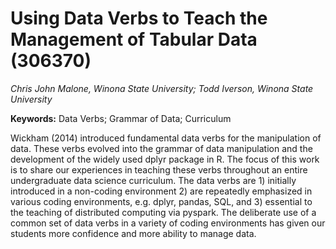 
# Using Data Verbs to Teach the Management of Tabular Data (306370)
*Chris John Malone, Winona State University; Todd Iverson, Winona State University*

**Keywords:** Data Verbs; Grammar of Data; Curriculum

Wickham (2014) introduced fundamental data verbs for the manipulation of data. These verbs evolved into the grammar of data manipulation and the development of the widely used dplyr package in R. The focus of this work is to share our experiences in teaching these verbs throughout an entire undergraduate data science curriculum. The data verbs are 1) initially introduced in a non-coding environment 2) are repeatedly emphasized in various coding environments, e.g. dplyr, pandas, SQL, and 3) essential to the teaching of distributed computing via pyspark. The deliberate use of a common set of data verbs in a variety of coding environments has given our students more confidence and more ability to manage data. 
